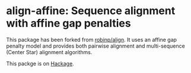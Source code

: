 # align-affine: Sequence alignment with affine gap penalties

This package has been forked from [robinp/align](https://github.com/robinp/align). It uses an affine gap penalty model and provides both pairwise alignment and multi-sequence (Center Star) alignment algorithms.

This packge is on [Hackage](https://hackage.haskell.org/package/align-affine-0.1.0.0).

